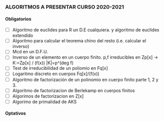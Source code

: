 ### ALGORITMOS A PRESENTAR CURSO 2020-2021
 #### Obligatorios

 - [ ] Algoritmo de euclides para R un D.E cualquiera. y algoritmo de euclides extendido
 - [ ] Algoritmo para calcular el teorema chino del resto (i.e. calcular el inverso)
 - [ ] Mcd en un D.F.U.
 - [ ] Inverso de un elemento en un cuerpo finito. p,f irreducibles en Zp[x] -> K:=Zp[x] / (f(x)) |K|=p^(deg f)
 - [ ] Test de irreducibilidad de un poliomio en Fq[x]
 - [ ] Logaritmo discreto en cuerpos Fq[x]/(f(x))
 - [ ] Algoritmo de factorización de un polinomio en cuerpo finito parte 1, 2 y 3.
 - [ ] Algoritmo de factorizacion de Berlekamp en cuerpos finitos 
 - [ ] Algorimos de factorizacion en Z[x]
 - [ ] Algorimo de primalidad de AKS

 #### Optativos